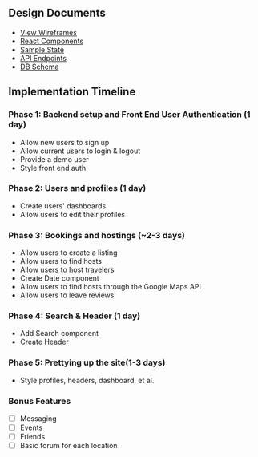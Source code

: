 ## Design Documents
* [View Wireframes][views]
* [React Components][components]
* [Sample State][sample-state]
* [API Endpoints][api-endpoints]
* [DB Schema][schema]

[views]: ./wireframe
[components]: ./components.md
[sample-state]: ./sample-state.md
[api-endpoints]: ./api-endpoints.md
[schema]: ./schema.md

## Implementation Timeline

### Phase 1: Backend setup and Front End User Authentication (1 day)
* Allow new users to sign up
* Allow current users to login & logout
* Provide a demo user
* Style front end auth


### Phase 2: Users and profiles (1 day)

* Create users' dashboards
* Allow users to edit their profiles

### Phase 3: Bookings and hostings (~2-3 days)

* Allow users to create a listing
* Allow users to find hosts
* Allow users to host travelers
* Create Date component
* Allow users to find hosts through the Google Maps API
* Allow users to leave reviews

### Phase 4: Search & Header (1 day)
* Add Search component
* Create Header

### Phase 5: Prettying up the site(1-3 days)
* Style profiles, headers, dashboard, et al.

### Bonus Features
- [ ] Messaging
- [ ] Events
- [ ] Friends
- [ ] Basic forum for each location
